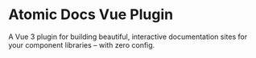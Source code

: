 # Atomic Docs Vue Plugin

A Vue 3 plugin for building beautiful, interactive documentation sites for your component libraries – with zero config.
